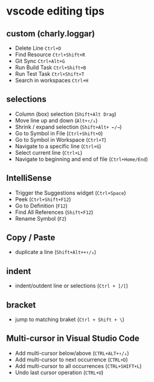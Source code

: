 # vscode editing tips

## custom (charly.loggar)

- Delete Line `Ctrl+D`
- Find Resource `Ctrl+Shift+R`
- Git Sync `Ctrl+Alt+G`
- Run Build Task `Ctrl+Shift+B`
- Run Test Task `Ctrl+Shift+T`
- Search in workspaces `Ctrl+H`

## selections

- Column (box) selection (`Shift+Alt Drag`)
- Move line up and down (`Alt+↑/↓`)
- Shrink / expand selection (`Shift+Alt+ ←/→`)
- Go to Symbol in File (`Ctrl+Shift+O`)
- Go to Symbol in Workspace (`Ctrl+T`)
- Navigate to a specific line (`Ctrl+G`)
- Select current line (`Ctrl+L`)
- Navigate to beginning and end of file (`Ctrl+Home/End`)

## IntelliSense

- Trigger the Suggestions widget (`Ctrl+Space`)
- Peek (`Ctrl+Shift+F12`)
- Go to Definition (`F12`)
- Find All References (`Shift+F12`)
- Rename Symbol (`F2`)

## Copy / Paste

- duplicate a line (`Shift+Alt++↑/↓`)

## indent

- indent/outdent line or selections (`Ctrl + ]/[`)

## bracket

- jump to matching braket (`Ctrl + Shift + \`)

## Multi-cursor in Visual Studio Code

- Add multi-cursor below/above (`CTRL+ALT+↑/↓`)
- Add multi-cursor to next occurrence (`CTRL+D`)
- Add multi-cursor to all occurrences (`CTRL+SHIFT+L`)
- Undo last cursor operation (`CTRL+U`)
